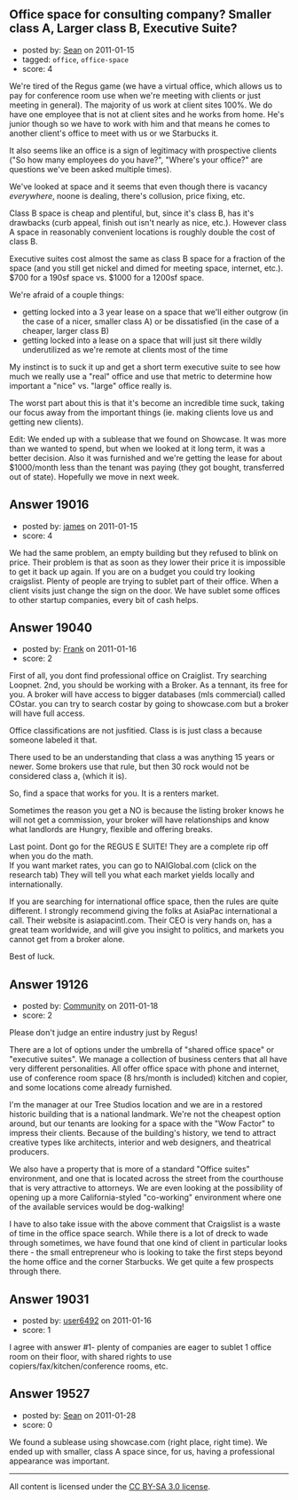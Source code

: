 ## Office space for consulting company? Smaller class A, Larger class B, Executive Suite?

- posted by: [Sean](https://stackexchange.com/users/-1/6610-sean) on 2011-01-15
- tagged: `office`, `office-space`
- score: 4

We're tired of the Regus game (we have a virtual office, which allows us to pay for conference room use when we're meeting with clients or just meeting in general).  The majority of us work at client sites 100%.  We do have one employee that is not at client sites and he works from home.  He's junior though so we have to work with him and that means he comes to another client's office to meet with us or we Starbucks it.

It also seems like an office is a sign of legitimacy with prospective clients ("So how many employees do you have?", "Where's your office?" are questions we've been asked multiple times).

We've looked at space and it seems that even though there is vacancy *everywhere*, noone is dealing, there's collusion, price fixing, etc.

Class B space is cheap and plentiful, but, since it's class B, has it's drawbacks (curb appeal, finish out isn't nearly as nice, etc.).  However class A space in reasonably convenient locations is roughly double the cost of class B.

Executive suites cost almost the same as class B space for a fraction of the space (and you still get nickel and dimed for meeting space, internet, etc.).  $700 for a 190sf space vs. $1000 for a 1200sf space.

We're afraid of a couple things:
- getting locked into a 3 year lease on a space that we'll either outgrow (in the case of a nicer, smaller class A) or be dissatisfied (in the case of a cheaper, larger class B)
- getting locked into a lease on a space that will just sit there wildly underutilized as we're remote at clients most of the time

My instinct is to suck it up and get a short term executive suite to see how much we really use a "real" office and use that metric to determine how important a "nice" vs. "large" office really is.

The worst part about this is that it's become an incredible time suck, taking our focus away from the important things (ie. making clients love us and getting new clients).

Edit: We ended up with a sublease that we found on Showcase.  It was more than we wanted to spend, but when we looked at it long term, it was a better decision.  Also it was furnished and we're getting the lease for about $1000/month less than the tenant was paying (they got bought, transferred out of state).  Hopefully we move in next week.


## Answer 19016

- posted by: [james](https://stackexchange.com/users/-1/5800-james) on 2011-01-15
- score: 4

We had the same problem, an empty building but they refused to blink on price. Their problem is that as soon as they lower their price it is impossible to get it back up again. If you are on a budget you could try looking craigslist. Plenty of people are trying to sublet part of their office. When a client visits just change the sign on the door. We have sublet some offices to other startup companies, every bit of cash helps.


## Answer 19040

- posted by: [Frank](https://stackexchange.com/users/-1/4858-frank) on 2011-01-16
- score: 2

First of all, you dont find professional office on Craiglist.  Try searching Loopnet.  2nd, you should be working with a Broker.  As a tennant, its free for you.  A broker will have access to bigger databases (mls commercial) called COstar.  you can try to search costar by going to showcase.com but a broker will have full access.

Office classifications are not jusfitied.
Class is is just class a because someone labeled it that.

There used to be an understanding that class a was anything 15 years or newer.
Some brokers use that rule, but then 30 rock would not be considered class a, (which it is).

So, find a space that works for you.
It is a renters market.  


Sometimes the reason you get a NO is because the listing broker knows he will not get a commission, your broker will have relationships and know what landlords are Hungry, flexible and offering breaks.


Last point. 
Dont go for the REGUS E SUITE!  They are a complete rip off when you do the math.  
If you want market rates, you can go to NAIGlobal.com (click on the research tab)
They will tell you what each market yields locally and internationally.

If you are searching for international office space, then the rules are quite different.  I strongly recommend giving the folks at AsiaPac international a call.  Their website is asiapacintl.com.  Their CEO is very hands on, has a great team worldwide, and will give you insight to politics, and markets you cannot get from a broker alone.  

Best of luck. 




## Answer 19126

- posted by: [Community](https://stackexchange.com/users/-1/-1-community) on 2011-01-18
- score: 2

Please don't judge an entire industry just by Regus!

There are a lot of options under the umbrella of "shared office space" or "executive suites".  We manage a collection of business centers that all have very different personalities.  All offer office space with phone and internet,  use of conference room space (8 hrs/month is included) kitchen and copier, and some locations come already furnished. 

I'm the manager at our Tree Studios location and we are in a restored historic building that is a national landmark.  We're not the cheapest option around, but our tenants are looking for a space with the "Wow Factor" to impress their clients. Because of the building's history, we tend to attract creative types like architects, interior and web designers, and theatrical producers.  

We also have a property that is more of a standard "Office suites" environment, and one that is located across the street from the courthouse that is very attractive to attorneys.  We are even looking at the possibility of opening up a more California-styled "co-working" environment where one of the available services would be dog-walking!

I have to also take issue with the above comment that Craigslist is a waste of time in the office space search.  While there is a lot of dreck to wade through sometimes, we have found that one kind of client in particular looks there - the small entrepreneur who is looking to take the first steps beyond the home office and the corner Starbucks.  We get quite a few prospects through there.



## Answer 19031

- posted by: [user6492](https://stackexchange.com/users/-1/6492-user6492) on 2011-01-16
- score: 1

I agree with answer #1- plenty of companies are eager to sublet 1 office room on their floor, with shared rights to use copiers/fax/kitchen/conference rooms, etc.


## Answer 19527

- posted by: [Sean](https://stackexchange.com/users/-1/6610-sean) on 2011-01-28
- score: 0

We found a sublease using showcase.com (right place, right time).  We ended up with smaller, class A space since, for us, having a professional appearance was important.



---

All content is licensed under the [CC BY-SA 3.0 license](https://creativecommons.org/licenses/by-sa/3.0/).
